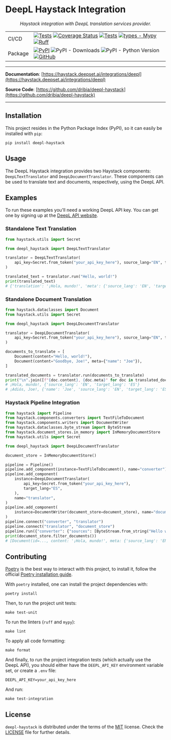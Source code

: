 DeepL Haystack Integration
==========================

<p align="center">
    <em>Haystack integration with DeepL translation services provider.</em>
</p>

|         |                                                                                                                                                                                                                                                                                                                                                                                                                                                                                                                                                                                                                                                                                                                                 |
|---------|---------------------------------------------------------------------------------------------------------------------------------------------------------------------------------------------------------------------------------------------------------------------------------------------------------------------------------------------------------------------------------------------------------------------------------------------------------------------------------------------------------------------------------------------------------------------------------------------------------------------------------------------------------------------------------------------------------------------------------|
| CI/CD   | [![Tests](https://github.com/dribia/deepl-haystack/actions/workflows/test.yml/badge.svg)](https://github.com/dribia/deepl-haystack/actions/workflows/test.yml) [![Coverage Status](https://img.shields.io/codecov/c/github/dribia/deepl-haystack)](https://codecov.io/gh/dribia/deepl-haystack) [![Tests](https://github.com/dribia/deepl-haystack/actions/workflows/lint.yml/badge.svg)](https://github.com/dribia/deepl-haystack/actions/workflows/lint.yml) [![types - Mypy](https://img.shields.io/badge/types-Mypy-blue.svg)](https://github.com/python/mypy) [![Ruff](https://img.shields.io/endpoint?url=https://raw.githubusercontent.com/astral-sh/ruff/main/assets/badge/v2.json)](https://github.com/astral-sh/ruff) |
| Package | [![PyPI](https://img.shields.io/pypi/v/deepl-haystack)](https://pypi.org/project/deepl-haystack/) ![PyPI - Downloads](https://img.shields.io/pypi/dm/deepl-haystack?color=blue&logo=pypi&logoColor=gold) ![PyPI - Python Version](https://img.shields.io/pypi/pyversions/deepl-haystack?logo=python&logoColor=gold) [![GitHub](https://img.shields.io/github/license/dribia/deepl-haystack?color=blue)](LICENSE)                                                                                                                                                                                                                                                                                                                |
---

**Documentation**: [https://haystack.deepset.ai/integrations/deepl](https://haystack.deepset.ai/integrations/deepl)

**Source Code**: [https://github.com/dribia/deepl-haystack](https://github.com/dribia/deepl-haystack)

---

## Installation

This project resides in the Python Package Index (PyPI), so it can easily be installed with `pip`:

```console
pip install deepl-haystack
```

## Usage

The DeepL Haystack integration provides two Haystack components: `DeepLTextTranslator`
and `DeepLDocumentTranslator`. These components can be used to translate text and documents,
respectively, using the DeepL API.

## Examples

To run these examples you'll need a working DeepL API key.
You can get one by signing up at the [DeepL API website](https://www.deepl.com/pro#developer).

### Standalone Text Translation

```python
from haystack.utils import Secret

from deepl_haystack import DeepLTextTranslator

translator = DeepLTextTranslator(
    api_key=Secret.from_token("your_api_key_here"), source_lang="EN", target_lang="ES"
)

translated_text = translator.run("Hello, world!")
print(translated_text)
# {'translation': '¡Hola, mundo!', 'meta': {'source_lang': 'EN', 'target_lang': 'ES'}}
```

### Standalone Document Translation

```python
from haystack.dataclasses import Document
from haystack.utils import Secret

from deepl_haystack import DeepLDocumentTranslator

translator = DeepLDocumentTranslator(
    api_key=Secret.from_token("your_api_key_here"), source_lang="EN", target_lang="ES"
)

documents_to_translate = [
    Document(content="Hello, world!"),
    Document(content="Goodbye, Joe!", meta={"name": "Joe"}),
]

translated_documents = translator.run(documents_to_translate)
print("\n".join([f"{doc.content}, {doc.meta}" for doc in translated_documents]))
# ¡Hola, mundo!, {'source_lang': 'EN', 'target_lang': 'ES'}
# ¡Adiós, Joe!, {'name': 'Joe', 'source_lang': 'EN', 'target_lang': 'ES'}
```

### Haystack Pipeline Integration

```python
from haystack import Pipeline
from haystack.components.converters import TextFileToDocument
from haystack.components.writers import DocumentWriter
from haystack.dataclasses.byte_stream import ByteStream
from haystack.document_stores.in_memory import InMemoryDocumentStore
from haystack.utils import Secret

from deepl_haystack import DeepLDocumentTranslator

document_store = InMemoryDocumentStore()

pipeline = Pipeline()
pipeline.add_component(instance=TextFileToDocument(), name="converter")
pipeline.add_component(
    instance=DeepLDocumentTranslator(
        api_key=Secret.from_token("your_api_key_here"),
        target_lang="ES",
    ),
    name="translator",
)
pipeline.add_component(
    instance=DocumentWriter(document_store=document_store), name="document_store"
)
pipeline.connect("converter", "translator")
pipeline.connect("translator", "document_store")
pipeline.run({"converter": {"sources": [ByteStream.from_string("Hello world!")]}})
print(document_store.filter_documents())
# [Document(id=..., content: '¡Hola, mundo!', meta: {'source_lang': 'EN', 'language': 'ES'})]
```

## Contributing

[Poetry](https://python-poetry.org) is the best way to interact with this project, to install it,
follow the official [Poetry installation guide](https://python-poetry.org/docs/#installation).

With `poetry` installed, one can install the project dependencies with:

```shell
poetry install
```

Then, to run the project unit tests:

```shell
make test-unit
```

To run the linters (`ruff` and `mypy`):

```shell
make lint
```

To apply all code formatting:

```shell
make format
```

And finally, to run the project integration tests (which actually use the DeepL API),
you should either have the `DEEPL_API_KEY` environment variable set,
or create a `.env` file:

```dotenv
DEEPL_API_KEY=your_api_key_here
```

And run:

```shell
make test-integration
```

## License

`deepl-haystack` is distributed under the terms of the
[MIT](https://opensource.org/license/mit) license.
Check the [LICENSE](./LICENSE) file for further details.
